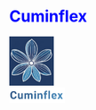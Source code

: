 <h1 style="color:blue;">Cuminflex</h1>
<body>
<div class="container">
  <div class="image">
      <img src="https://github.com/Uygur-code/cuminflex/blob/main/cuminflex_logo.jpg" width=80>
  </div>
  <div class="image">
    <img src="https://github.com/Uygur-code/cuminflex/blob/main/cuminflex_name.jpg" width=100>
  </div>
</div>
</body>
